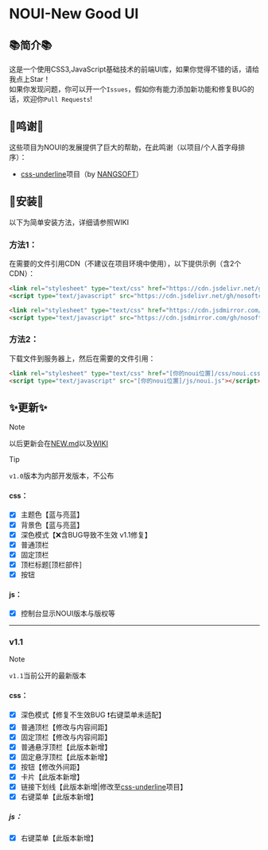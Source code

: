 # NOUI-New Good UI
## 📚简介📚
这是一个使用CSS3,JavaScript基础技术的前端UI库，如果你觉得不错的话，请给我点上Star！  
如果你发现问题，你可以开一个`Issues`，假如你有能力添加新功能和修复BUG的话，欢迎你`Pull Requests`!
## 🙏鸣谢🙏
这些项目为NOUI的发展提供了巨大的帮助，在此鸣谢（以项目/个人首字母排序）：  
- [css-underline](https://github.com/NANGSOFT/css-underline/)项目（by [NANGSOFT](https://github.com/NANGSOFT/)）
## 🔧安装🔧
以下为简单安装方法，详细请参照WIKI
### 方法1：
在需要的文件引用CDN（不建议在项目环境中使用），以下提供示例（含2个CDN）：
```html
<link rel="stylesheet" type="text/css" href="https://cdn.jsdelivr.net/gh/nosoftcn/noui/css/noui.css">
<script type="text/javascript" src="https://cdn.jsdelivr.net/gh/nosoftcn/noui/js/noui.js"></script>

<link rel="stylesheet" type="text/css" href="https://cdn.jsdmirror.com/gh/nosoftcn/noui/css/noui.css">
<script type="text/javascript" src="https://cdn.jsdmirror.com/gh/nosoftcn/noui/js/noui.js"></script>
```
### 方法2：
下载文件到服务器上，然后在需要的文件引用：
```html
<link rel="stylesheet" type="text/css" href="[你的noui位置]/css/noui.css">
<script type="text/javascript" src="[你的noui位置]/js/noui.js"></script>
```
## ✨更新✨
> [!NOTE]
> 以后更新会在[NEW.md](https://github.com/nosoftchina/noui/NEW.md)以及[WIKI](https://github.com/nosoftchina/noui/wiki)

> [!TIP]
> `v1.0`版本为内部开发版本，不公布
#### css：
- [x] 主题色【蓝与亮蓝】
- [x] 背景色【蓝与亮蓝】
- [x] 深色模式【❌含BUG导致不生效 v1.1修复】
- [x] 普通顶栏
- [x] 固定顶栏
- [x] 顶栏标题[顶栏部件]
- [x] 按钮
#### js：
- [x] 控制台显示NOUI版本与版权等
------------
### v1.1
> [!NOTE]
> `v1.1`当前公开的最新版本
#### css：
- [x] 深色模式【修复不生效BUG ❗右键菜单未适配】
- [x] 普通顶栏【修改与内容间距】
- [x] 固定顶栏【修改与内容间距】
- [x] 普通悬浮顶栏【此版本新增】
- [x] 固定悬浮顶栏【此版本新增】
- [x] 按钮【修改外间距】
- [x] 卡片【此版本新增】
- [x] 链接下划线【此版本新增|修改至[css-underline](https://github.com/NANGSOFT/css-underline/)项目】
- [x] 右键菜单【此版本新增】
##### js：
- [x] 右键菜单【此版本新增】
